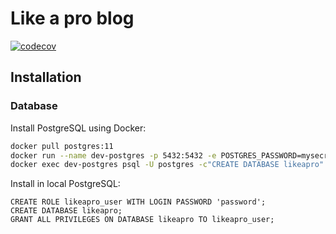 # Like a pro blog

[![codecov](https://codecov.io/gh/0k6r/likeapro/branch/master/graph/badge.svg)](https://codecov.io/gh/0k6r/likeapro)

## Installation

### Database

Install PostgreSQL using Docker:
```bash
docker pull postgres:11
docker run --name dev-postgres -p 5432:5432 -e POSTGRES_PASSWORD=mysecretpassword -d postgres:11
docker exec dev-postgres psql -U postgres -c"CREATE DATABASE likeapro" postgres
```

Install in local PostgreSQL:
```postgresql
CREATE ROLE likeapro_user WITH LOGIN PASSWORD 'password'; 
CREATE DATABASE likeapro;
GRANT ALL PRIVILEGES ON DATABASE likeapro TO likeapro_user;
```